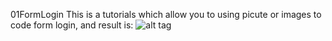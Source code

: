 01FormLogin
This is a tutorials which allow you to using picute or images to code form login, and result is:
![alt tag](https://github.com/danisluis5/GUI/blob/master/01FormLogin/Finish.png)


